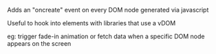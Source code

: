 Adds an "oncreate" event on every DOM node generated via javascript

Useful to hook into elements with libraries that use a vDOM

eg: trigger fade-in animation or fetch data when a specific DOM node appears on the screen
